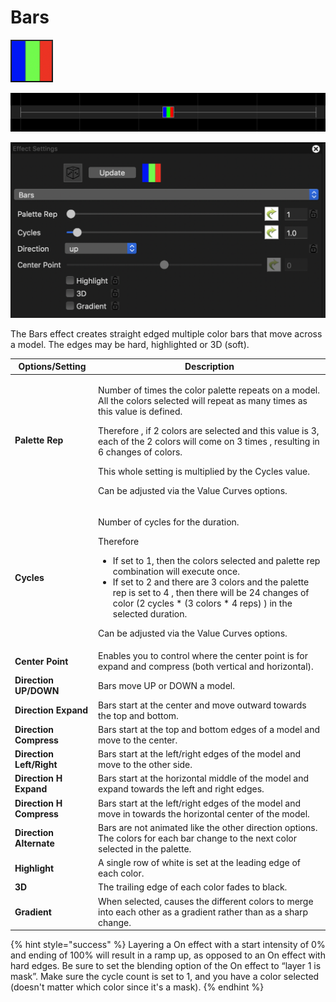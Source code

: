 # Bars

![Icon](<../../.gitbook/assets/image (157).png>)

![Sequencer Grid](<../../.gitbook/assets/image (692).png>)

![](<../../.gitbook/assets/image (549).png>)

The Bars effect creates straight edged multiple color bars that move across a model. The edges may be hard, highlighted or 3D (soft).

| **Options/Setting**      | **Description**                                                                                                                                                                                                                                                                                                                                                                                            |
| ------------------------ | ---------------------------------------------------------------------------------------------------------------------------------------------------------------------------------------------------------------------------------------------------------------------------------------------------------------------------------------------------------------------------------------------------------- |
| **Palette Rep**          | <p>Number of times the color palette repeats on a model. All the colors selected will repeat as many times as this value is defined.</p><p>Therefore , if 2 colors are selected and this value is 3, each of the 2 colors will come on 3 times , resulting in 6 changes of colors.<br></p><p>This whole setting is multiplied by the Cycles value.</p><p>Can be adjusted via the Value Curves options.</p> |
| **Cycles**               | <p>Number of cycles for the duration.<br></p><p>Therefore</p><ul><li>If set to 1, then the colors selected and palette rep combination will execute once.</li><li>If set to 2 and there are 3 colors and the palette rep is set to 4 , then there will be 24 changes of color (2 cycles * (3 colors * 4 reps) ) in the selected duration.</li></ul><p>Can be adjusted via the Value Curves options.</p>    |
| **Center Point**         | Enables you to control where the center point is for expand and compress (both vertical and horizontal).                                                                                                                                                                                                                                                                                                   |
| **Direction UP/DOWN**    | Bars move UP or DOWN a model.                                                                                                                                                                                                                                                                                                                                                                              |
| **Direction Expand**     | Bars start at the center and move outward towards the top and bottom.                                                                                                                                                                                                                                                                                                                                      |
| **Direction Compress**   | Bars start at the top and bottom edges of a model and move to the center.                                                                                                                                                                                                                                                                                                                                  |
| **Direction Left/Right** | Bars start at the left/right edges of the model and move to the other side.                                                                                                                                                                                                                                                                                                                                |
| **Direction H Expand**   | Bars start at the horizontal middle of the model and expand towards the left and right edges.                                                                                                                                                                                                                                                                                                              |
| **Direction H Compress** | Bars start at the left/right edges of the model and move in towards the horizontal center of the model.                                                                                                                                                                                                                                                                                                    |
| **Direction Alternate**  | Bars are not animated like the other direction options. The colors for each bar change to the next color selected in the palette.                                                                                                                                                                                                                                                                          |
| **Highlight**            | A single row of white is set at the leading edge of each color.                                                                                                                                                                                                                                                                                                                                            |
| **3D**                   | The trailing edge of each color fades to black.                                                                                                                                                                                                                                                                                                                                                            |
| **Gradient**             | When selected, causes the different colors to merge into each other as a gradient rather than as a sharp change.                                                                                                                                                                                                                                                                                           |

{% hint style="success" %}
Layering a On effect with a start intensity of 0% and ending of 100% will result in a ramp up, as opposed to an On effect with hard edges. Be sure to set the blending option of the On effect to “layer 1 is mask”. Make sure the cycle count is set to 1, and you have a color selected (doesn't matter which color since it's a mask).
{% endhint %}
